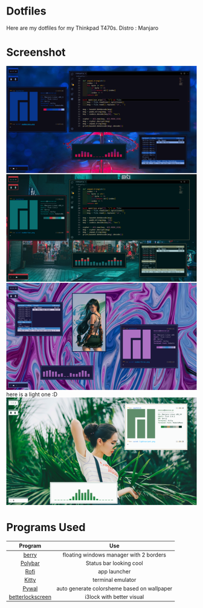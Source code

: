 Dotfiles
=======

Here are my dotfiles for my Thinkpad T470s.
Distro : Manjaro

Screenshot
=========
![](https://github.com/Di-KaZ/Dotfiles/blob/master/screenshot/numberone.png?raw=true)
![](https://github.com/Di-KaZ/Dotfiles/blob/master/screenshot/numbertwo.png?raw=true)
![](https://github.com/Di-KaZ/Dotfiles/blob/master/screenshot/numberthree.png?raw=true)
here is a light one :D
![](https://github.com/Di-KaZ/Dotfiles/blob/master/screenshot/lightvariant.png?raw=true)

Programs Used
============

| Program | Use |
| :-: | :-: |
| [berry](https://berrywm.org/) | floating windows manager with 2 borders |
| [Polybar](https://github.com/polybar/polybar) | Status bar looking cool |
| [Rofi](https://github.com/davatorium/rofi) | app launcher |
| [Kitty](https://github.com/kovidgoyal/kitty) | terminal emulator |
| [Pywal](https://github.com/dylanaraps/pywal) | auto generate colorsheme based on wallpaper |
| [betterlockscreen](https://github.com/pavanjadhaw/betterlockscreen) | i3lock with better visual |